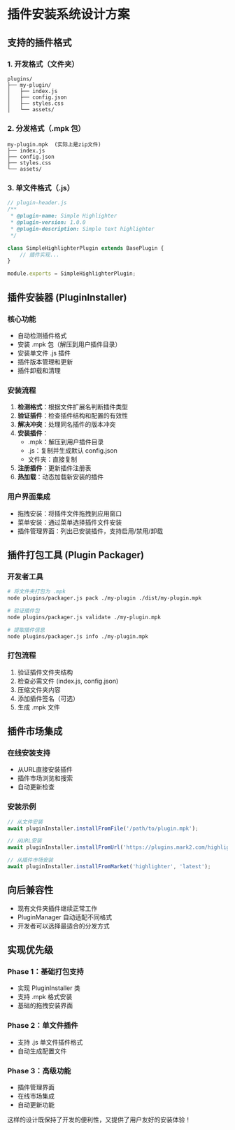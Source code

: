 # 插件安装系统设计方案

## 支持的插件格式

### 1. 开发格式（文件夹）
```
plugins/
├── my-plugin/
│   ├── index.js
│   ├── config.json
│   ├── styles.css
│   └── assets/
```

### 2. 分发格式（.mpk 包）
```
my-plugin.mpk  (实际上是zip文件)
├── index.js
├── config.json  
├── styles.css
└── assets/
```

### 3. 单文件格式（.js）
```javascript
// plugin-header.js
/**
 * @plugin-name: Simple Highlighter  
 * @plugin-version: 1.0.0
 * @plugin-description: Simple text highlighter
 */

class SimpleHighlighterPlugin extends BasePlugin {
    // 插件实现...
}

module.exports = SimpleHighlighterPlugin;
```

## 插件安装器 (PluginInstaller)

### 核心功能
- 自动检测插件格式
- 安装 .mpk 包（解压到用户插件目录）
- 安装单文件 .js 插件
- 插件版本管理和更新
- 插件卸载和清理

### 安装流程
1. **检测格式**：根据文件扩展名判断插件类型
2. **验证插件**：检查插件结构和配置的有效性
3. **解决冲突**：处理同名插件的版本冲突
4. **安装插件**：
   - .mpk：解压到用户插件目录
   - .js：复制并生成默认 config.json
   - 文件夹：直接复制
5. **注册插件**：更新插件注册表
6. **热加载**：动态加载新安装的插件

### 用户界面集成
- 拖拽安装：将插件文件拖拽到应用窗口
- 菜单安装：通过菜单选择插件文件安装
- 插件管理界面：列出已安装插件，支持启用/禁用/卸载

## 插件打包工具 (Plugin Packager)

### 开发者工具
```bash
# 将文件夹打包为 .mpk
node plugins/packager.js pack ./my-plugin ./dist/my-plugin.mpk

# 验证插件包
node plugins/packager.js validate ./my-plugin.mpk

# 提取插件信息
node plugins/packager.js info ./my-plugin.mpk
```

### 打包流程
1. 验证插件文件夹结构
2. 检查必需文件 (index.js, config.json)
3. 压缩文件夹内容
4. 添加插件签名（可选）
5. 生成 .mpk 文件

## 插件市场集成

### 在线安装支持
- 从URL直接安装插件
- 插件市场浏览和搜索
- 自动更新检查

### 安装示例
```javascript
// 从文件安装
await pluginInstaller.installFromFile('/path/to/plugin.mpk');

// 从URL安装  
await pluginInstaller.installFromUrl('https://plugins.mark2.com/highlight.mpk');

// 从插件市场安装
await pluginInstaller.installFromMarket('highlighter', 'latest');
```

## 向后兼容性

- 现有文件夹插件继续正常工作
- PluginManager 自动适配不同格式
- 开发者可以选择最适合的分发方式

## 实现优先级

### Phase 1：基础打包支持
- 实现 PluginInstaller 类
- 支持 .mpk 格式安装
- 基础的拖拽安装界面

### Phase 2：单文件插件
- 支持 .js 单文件插件格式  
- 自动生成配置文件

### Phase 3：高级功能
- 插件管理界面
- 在线市场集成
- 自动更新功能

这样的设计既保持了开发的便利性，又提供了用户友好的安装体验！